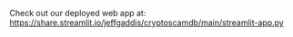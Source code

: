 Check out our deployed web app at: 
https://share.streamlit.io/jeffgaddis/cryptoscamdb/main/streamlit-app.py
